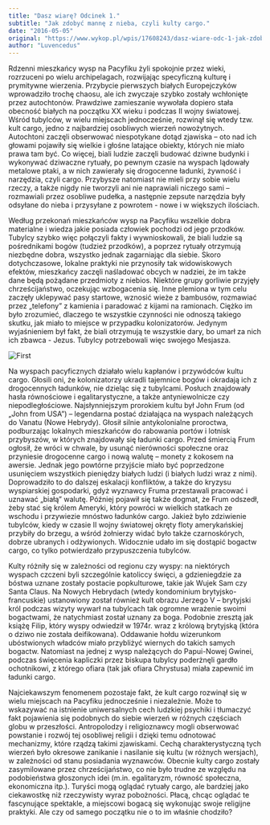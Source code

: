 ```yaml
---
title: "Dasz wiarę? Odcinek 1."
subtitle: "Jak zdobyć mannę z nieba, czyli kulty cargo."
date: "2016-05-05"
original: "https://www.wykop.pl/wpis/17608243/dasz-wiare-odc-1-jak-zdobyc-manne-z-nieba-czyli-ku/"
author: "Luvencedus"
---
```


Rdzenni mieszkańcy wysp na Pacyfiku żyli spokojnie przez wieki, rozrzuceni po wielu archipelagach, rozwijając specyficzną kulturę i prymitywne wierzenia. Przybycie pierwszych białych Europejczyków wprowadziło trochę chaosu, ale ich zwyczaje szybko zostały wchłonięte przez autochtonów. Prawdziwe zamieszanie wywołała dopiero stała obecność białych na początku XX wieku i podczas II wojny światowej. Wśród tubylców, w wielu miejscach jednocześnie, rozwinął się wtedy tzw. kult cargo, jedno z najbardziej osobliwych wierzeń nowożytnych.
Autochtoni zaczęli obserwować niespotykane dotąd zjawiska – oto nad ich głowami pojawiły się wielkie i głośne latające obiekty, których nie miało prawa tam być. Co więcej, biali ludzie zaczęli budować dziwne budynki i wykonywać dziwaczne rytuały, po pewnym czasie na wyspach lądowały metalowe ptaki, a w nich zawierały się drogocenne ładunki, żywność i narzędzia, czyli cargo. Przybysze natomiast nie mieli przy sobie wielu rzeczy, a także nigdy nie tworzyli ani nie naprawiali niczego sami –rozmawiali przez osobliwe pudełka, a następnie zepsute narzędzia były odsyłane do nieba i przysyłane z powrotem - nowe i w większych ilościach.

Według przekonań mieszkańców wysp na Pacyfiku wszelkie dobra materialne i wiedza jakie posiada człowiek pochodzi od jego przodków. Tubylcy szybko więc połączyli fakty i wywnioskowali, że biali ludzie są pośrednikami bogów (tudzież przodków), a poprzez rytuały otrzymują niezbędne dobra, wszystko jednak zagarniając dla siebie. Skoro dotychczasowe, lokalne praktyki nie przynosiły tak widowiskowych efektów, mieszkańcy zaczęli naśladować obcych w nadziei, że im także dane będą pożądane przedmioty z niebios. Niektóre grupy gorliwie przyjęły chrześcijaństwo, oczekując wzbogacenia się. Inne plemiona w tym celu zaczęły uklepywać pasy startowe, wznosić wieże z bambusów, rozmawiać przez „telefony” z kamienia i paradować z kijami na ramionach. Ciężko im było zrozumieć, dlaczego te wszystkie czynności nie odnoszą takiego skutku, jak miało to miejsce w przypadku kolonizatorów. Jedynym wyjaśnieniem był fakt, że biali otrzymują te wszystkie dary, bo umarł za nich ich zbawca - Jezus. Tubylcy potrzebowali więc swojego Mesjasza.

![First](../odc1/cargo-big.jpg "Tubylcy oczekujący na cargo przy bambusowym samolocie")

Na wyspach pacyficznych działało wielu kapłanów i przywódców kultu cargo. Głosili oni, że kolonizatorzy ukradli tajemnice bogów i okradają ich z drogocennych ładunków, nie dzieląc się z tubylcami. Posłuch znajdowały hasła równościowe i egalitarystyczne, a także antyniewolnicze czy niepodległościowe. Najsłynniejszym prorokiem kultu był John Frum (od „John from USA”) – legendarna postać działająca na wyspach należących do Vanatu (Nowe Hebrydy). Głosił silnie antykolonialne proroctwa, podburzając lokalnych mieszkańców do rabowania portów i lotnisk przybyszów, w których znajdowały się ładunki cargo. Przed śmiercią Frum ogłosił, że wróci w chwale, by usunąć nierówności społeczne oraz przyniesie drogocenne cargo i nową walutę – monety z kokosem na awersie. Jednak jego powtórne przyjście miało być poprzedzone usunięciem wszystkich pieniędzy białych ludzi (i białych ludzi wraz z nimi). Doprowadziło to do dalszej eskalacji konfliktów, a także do kryzysu wyspiarskiej gospodarki, gdyż wyznawcy Fruma przestawali pracować i uznawać „białą” walutę. Później pojawił się także dogmat, że Frum odszedł, żeby stać się królem Ameryki, który powróci w wielkich statkach ze wschodu i przywiezie mnóstwo ładunków cargo. Jakież było zdziwienie tubylców, kiedy w czasie II wojny światowej okręty floty amerykańskiej przybiły do brzegu, a wśród żołnierzy widać było także czarnoskórych, dobrze ubranych i odżywionych. Widocznie udało im się dostąpić bogactw cargo, co tylko potwierdzało przypuszczenia tubylców.

Kulty różniły się w zależności od regionu czy wyspy: na niektórych wyspach czczeni byli szczególnie katoliccy święci, a gdzieniegdzie za bóstwa uznane zostały postacie popkulturowe, takie jak Wujek Sam czy Santa Claus. Na Nowych Hebrydach (wtedy kondominium brytyjsko-francuskie) ustanowiony został również kult obrazu Jerzego V – brytyjski król podczas wizyty wywarł na tubylcach tak ogromne wrażenie swoimi bogactwami, że natychmiast został uznany za boga. Podobnie zresztą jak książę Filip, który wyspy odwiedził w 1974r. wraz z królową brytyjską (która o dziwo nie została deifikowana). Oddawanie hołdu wizerunkom ubóstwionych władców miało przybliżyć wiernych do takich samych bogactw. Natomiast na jednej z wysp należących do Papui-Nowej Gwinei, podczas święcenia kapliczki przez biskupa tubylcy poderżnęli gardło ochotnikowi, z którego ofiara (tak jak ofiara Chrystusa) miała zapewnić im ładunki cargo.

Najciekawszym fenomenem pozostaje fakt, że kult cargo rozwinął się w wielu miejscach na Pacyfiku jednocześnie i niezależnie. Może to wskazywać na istnienie uniwersalnych cech ludzkiej psychiki i tłumaczyć fakt pojawienia się podobnych do siebie wierzeń w różnych częściach globu w przeszłości. Antropolodzy i religioznawcy mogli obserwować powstanie i rozwój tej osobliwej religii i dzięki temu odnotować mechanizmy, które rządzą takimi zjawiskami. Cechą charakterystyczną tych wierzeń było okresowe zanikanie i nasilanie się kultu (w różnych wersjach), w zależności od stanu posiadania wyznawców. Obecnie kulty cargo zostały zasymilowane przez chrześcijaństwo, co nie było trudne ze względu na podobieństwa głoszonych idei (m.in. egalitaryzm, równość społeczna, ekonomiczna itp.). Turyści mogą oglądać rytuały cargo, ale bardziej jako ciekawostkę niż rzeczywisty wyraz pobożności. Płacą, chcąc oglądać te fascynujące spektakle, a miejscowi bogacą się wykonując swoje religijne praktyki. Ale czy od samego początku nie o to im właśnie chodziło?